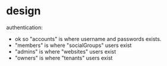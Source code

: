 design
========

authentication:
- ok so "accounts" is where username and passwords exists.
- "members" is where "socialGroups" users exist
- "admins" is where "websites" users exist
- "owners" is where "tenants" users exist

